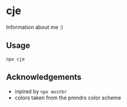 # cje

Information about me :)

## Usage

`npx cje`

## Acknowledgements

- inpired by `npx mxstbr`
- colors taken from the pmndrs color scheme
